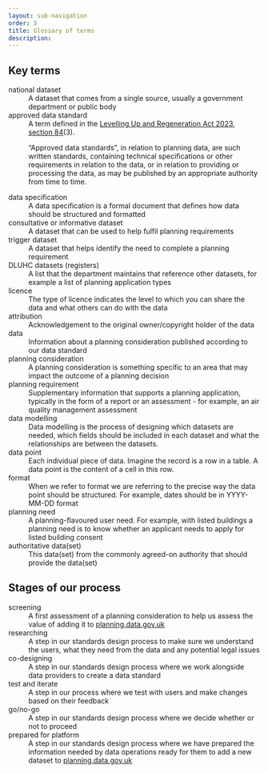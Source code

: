 ```yaml
---
layout: sub-navigation
order: 5
title: Glossary of terms
description:
---
```


## Key terms

<dl class="govuk-summary-list">
  <div class="govuk-summary-list__row">
    <dt class="govuk-summary-list__key">
      national dataset
    </dt>
    <dd class="govuk-summary-list__value">
      A dataset that comes from a single source, usually a government department or public body
    </dd>
  </div>
  <div class='govuk-summary-list__row'>
    <dt class='govuk-summary-list__key'>
      approved data standard
    </dt>
    <dd class='govuk-summary-list__value'>
      A term defined in the <a href="https://www.legislation.gov.uk/ukpga/2023/55/contents" class="govuk-link">Levelling Up and Regeneration Act 2023</a>, <a href="https://www.legislation.gov.uk/ukpga/2023/55/section/84" class="govuk-link">section 84</a>(3).
      <p class="govuk-inset-text">“Approved data standards”, in relation to planning data, are such written standards, containing technical specifications or other requirements in relation to the data, or in relation to providing or processing the data, as may be published by an appropriate authority from time to time.</p>
    </dd>
  </div>
  <div class='govuk-summary-list__row'>
    <dt class='govuk-summary-list__key'>
      data specification
    </dt>
    <dd class='govuk-summary-list__value'>
      A data specification is a formal document that defines how data should be structured and formatted
    </dd>
  </div>
  <div class='govuk-summary-list__row'>
    <dt class='govuk-summary-list__key'>
      consultative or informative dataset
    </dt>
    <dd class='govuk-summary-list__value'>
      A dataset that can be used to help fulfil planning requirements
    </dd>
  </div>
  <div class='govuk-summary-list__row'>
    <dt class='govuk-summary-list__key'>
      trigger dataset 
    </dt>
    <dd class='govuk-summary-list__value'>
      A dataset that helps identify the need to complete a planning requirement
    </dd>
  </div>
  <div class='govuk-summary-list__row'>
    <dt class='govuk-summary-list__key'>
      DLUHC datasets (registers)
    </dt>
    <dd class='govuk-summary-list__value'>
      A list that the department maintains that reference other datasets, for example a list of planning application types
    </dd>
  </div>
  <div class='govuk-summary-list__row'>
    <dt class='govuk-summary-list__key'>
      licence
    </dt>
    <dd class='govuk-summary-list__value'>
      The type of licence indicates the level to which you can share the data and what others can do with the data
    </dd>
  </div>
  <div class='govuk-summary-list__row'>
    <dt class='govuk-summary-list__key'>
      attribution
    </dt>
    <dd class='govuk-summary-list__value'>
      Acknowledgement to the original owner/copyright holder of the data
    </dd>
  </div>
  <div class='govuk-summary-list__row'>
    <dt class='govuk-summary-list__key'>
      data
    </dt>
    <dd class='govuk-summary-list__value'>
      Information about a planning consideration published according to our data standard
    </dd>
  </div>
  <div class='govuk-summary-list__row'>
    <dt class='govuk-summary-list__key'>
      planning consideration
    </dt>
    <dd class='govuk-summary-list__value'>
      A planning consideration is something specific to an area that may impact the outcome of a planning decision
    </dd>
  </div>
  <div class='govuk-summary-list__row'>
    <dt class='govuk-summary-list__key'>
      planning requirement
    </dt>
    <dd class='govuk-summary-list__value'>
      Supplementary information that supports a planning application, typically in the form of a report or an assessment - for example, an air quality management assessment
    </dd>
  </div>
  <div class='govuk-summary-list__row'>
    <dt class='govuk-summary-list__key'>
      data modelling
    </dt>
    <dd class='govuk-summary-list__value'>
      Data modelling is the process of designing which datasets are needed, which fields should be included in each dataset and what the relationships are between the datasets.
    </dd>
  </div>
  <div class='govuk-summary-list__row'>
    <dt class='govuk-summary-list__key'>
      data point
    </dt>
    <dd class='govuk-summary-list__value'>
      Each individual piece of data. Imagine the record is a row in a table. A data point is the content of a cell in this row.
    </dd>
  </div>
  <div class='govuk-summary-list__row'>
    <dt class='govuk-summary-list__key'>
      format
    </dt>
    <dd class='govuk-summary-list__value'>
      When we refer to format we are referring to the precise way the data point should be structured. For example, dates should be in YYYY-MM-DD format
    </dd>
  </div>
  <div class='govuk-summary-list__row'>
    <dt class='govuk-summary-list__key'>
      planning need
    </dt>
    <dd class='govuk-summary-list__value'>
      A planning-flavoured user need. For example, with listed buildings a planning need is to know whether an applicant needs to apply for listed building consent
    </dd>
  </div>
  <div class='govuk-summary-list__row'>
    <dt class='govuk-summary-list__key'>
      authoritative data(set)
    </dt>
    <dd class='govuk-summary-list__value'>
      This data(set) from the commonly agreed-on authority that should provide the data(set)
    </dd>
  </div>
</dl>

## Stages of our process

<dl class="govuk-summary-list">
  <div class='govuk-summary-list__row'>
    <dt class='govuk-summary-list__key'>
      screening
    </dt>
    <dd class='govuk-summary-list__value'>
      A first assessment of a planning consideration to help us assess the value of adding it to <a class="govuk-link" href="https://www.planning.data.gov.uk/">planning.data.gov.uk</a>
    </dd>
  </div>
  <div class='govuk-summary-list__row'>
    <dt class='govuk-summary-list__key'>
      researching
    </dt>
    <dd class='govuk-summary-list__value'>
      A step in our standards design process to make sure we understand the users, what they need from the data and any potential legal issues
    </dd>
  </div>
  <div class='govuk-summary-list__row'>
    <dt class='govuk-summary-list__key'>
      co-designing
    </dt>
    <dd class='govuk-summary-list__value'>
      A step in our standards design process where we work alongside data providers to create a data standard
    </dd>
  </div>
  <div class='govuk-summary-list__row'>
    <dt class='govuk-summary-list__key'>
      test and iterate
    </dt>
    <dd class='govuk-summary-list__value'>
      A step in our process where we test with users and make changes based on their feedback
    </dd>
  </div>
  <div class='govuk-summary-list__row'>
    <dt class='govuk-summary-list__key'>
      go/no-go
    </dt>
    <dd class='govuk-summary-list__value'>
      A step in our standards design process where we decide whether or not to proceed 
    </dd>
  </div>
  <div class='govuk-summary-list__row'>
    <dt class='govuk-summary-list__key'>
      prepared for platform
    </dt>
    <dd class='govuk-summary-list__value'>
      A step in our standards design process where we have prepared the information needed by data operations ready for them to add a new dataset to <a class="govuk-link" href="https://www.planning.data.gov.uk/">planning.data.gov.uk</a> 
    </dd>
  </div>
</dl>
